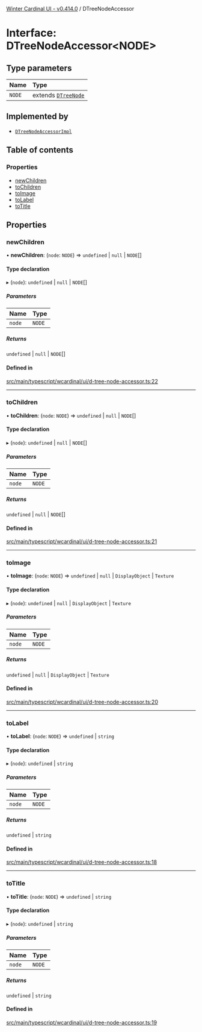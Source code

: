 [Winter Cardinal UI - v0.414.0](../index.md) / DTreeNodeAccessor

# Interface: DTreeNodeAccessor\<NODE\>

## Type parameters

| Name | Type |
| :------ | :------ |
| `NODE` | extends [`DTreeNode`](DTreeNode.md) |

## Implemented by

- [`DTreeNodeAccessorImpl`](../classes/DTreeNodeAccessorImpl.md)

## Table of contents

### Properties

- [newChildren](DTreeNodeAccessor.md#newchildren)
- [toChildren](DTreeNodeAccessor.md#tochildren)
- [toImage](DTreeNodeAccessor.md#toimage)
- [toLabel](DTreeNodeAccessor.md#tolabel)
- [toTitle](DTreeNodeAccessor.md#totitle)

## Properties

### newChildren

• **newChildren**: (`node`: `NODE`) => `undefined` \| ``null`` \| `NODE`[]

#### Type declaration

▸ (`node`): `undefined` \| ``null`` \| `NODE`[]

##### Parameters

| Name | Type |
| :------ | :------ |
| `node` | `NODE` |

##### Returns

`undefined` \| ``null`` \| `NODE`[]

#### Defined in

[src/main/typescript/wcardinal/ui/d-tree-node-accessor.ts:22](https://github.com/winter-cardinal/winter-cardinal-ui/blob/v0.414.0/src/main/typescript/wcardinal/ui/d-tree-node-accessor.ts#L22)

___

### toChildren

• **toChildren**: (`node`: `NODE`) => `undefined` \| ``null`` \| `NODE`[]

#### Type declaration

▸ (`node`): `undefined` \| ``null`` \| `NODE`[]

##### Parameters

| Name | Type |
| :------ | :------ |
| `node` | `NODE` |

##### Returns

`undefined` \| ``null`` \| `NODE`[]

#### Defined in

[src/main/typescript/wcardinal/ui/d-tree-node-accessor.ts:21](https://github.com/winter-cardinal/winter-cardinal-ui/blob/v0.414.0/src/main/typescript/wcardinal/ui/d-tree-node-accessor.ts#L21)

___

### toImage

• **toImage**: (`node`: `NODE`) => `undefined` \| ``null`` \| `DisplayObject` \| `Texture`

#### Type declaration

▸ (`node`): `undefined` \| ``null`` \| `DisplayObject` \| `Texture`

##### Parameters

| Name | Type |
| :------ | :------ |
| `node` | `NODE` |

##### Returns

`undefined` \| ``null`` \| `DisplayObject` \| `Texture`

#### Defined in

[src/main/typescript/wcardinal/ui/d-tree-node-accessor.ts:20](https://github.com/winter-cardinal/winter-cardinal-ui/blob/v0.414.0/src/main/typescript/wcardinal/ui/d-tree-node-accessor.ts#L20)

___

### toLabel

• **toLabel**: (`node`: `NODE`) => `undefined` \| `string`

#### Type declaration

▸ (`node`): `undefined` \| `string`

##### Parameters

| Name | Type |
| :------ | :------ |
| `node` | `NODE` |

##### Returns

`undefined` \| `string`

#### Defined in

[src/main/typescript/wcardinal/ui/d-tree-node-accessor.ts:18](https://github.com/winter-cardinal/winter-cardinal-ui/blob/v0.414.0/src/main/typescript/wcardinal/ui/d-tree-node-accessor.ts#L18)

___

### toTitle

• **toTitle**: (`node`: `NODE`) => `undefined` \| `string`

#### Type declaration

▸ (`node`): `undefined` \| `string`

##### Parameters

| Name | Type |
| :------ | :------ |
| `node` | `NODE` |

##### Returns

`undefined` \| `string`

#### Defined in

[src/main/typescript/wcardinal/ui/d-tree-node-accessor.ts:19](https://github.com/winter-cardinal/winter-cardinal-ui/blob/v0.414.0/src/main/typescript/wcardinal/ui/d-tree-node-accessor.ts#L19)
